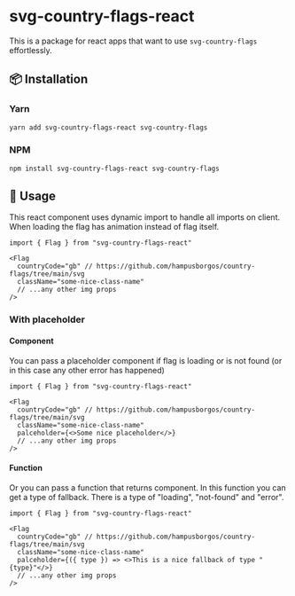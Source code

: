# svg-country-flags-react

This is a package for react apps that want to use `svg-country-flags` effortlessly. 

## 📦 Installation

### Yarn

```bash
yarn add svg-country-flags-react svg-country-flags
```

### NPM

```bash
npm install svg-country-flags-react svg-country-flags
```

## 🤑 Usage

This react component uses dynamic import to handle all imports on client. When loading the flag has animation instead of flag itself. 

```tsx
import { Flag } from "svg-country-flags-react"

<Flag 
  countryCode="gb" // https://github.com/hampusborgos/country-flags/tree/main/svg
  className="some-nice-class-name"
  // ...any other img props
/>
```

### With placeholder


#### Component
You can pass a placeholder component if flag is loading or is not found (or in this case any other error has happened)

```tsx
import { Flag } from "svg-country-flags-react"

<Flag 
  countryCode="gb" // https://github.com/hampusborgos/country-flags/tree/main/svg
  className="some-nice-class-name"
  palceholder={<>Some nice placeholder</>}
  // ...any other img props
/>
```

#### Function

Or you can pass a function that returns component. In this function you can get a type of fallback. There is a type of "loading", "not-found" and "error".

```tsx
import { Flag } from "svg-country-flags-react"

<Flag 
  countryCode="gb" // https://github.com/hampusborgos/country-flags/tree/main/svg
  className="some-nice-class-name"
  palceholder={({ type }) => <>This is a nice fallback of type "{type}"</>}
  // ...any other img props
/>
```
